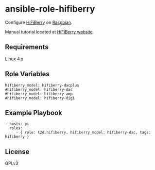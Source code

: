 ansible-role-hifiberry
======================

Configure [HiFiBerry](https://www.hifiberry.com/) on [Raspbian](https://www.raspberrypi.org/downloads/raspbian/).

Manual tutorial located at [HiFiBerry website](https://support.hifiberry.com/hc/en-us/articles/205377651-Configuring-Linux-4-x-or-higher).

Requirements
------------

Linux 4.x

Role Variables
--------------

```
hifiberry_model: hifiberry-dacplus
#hifiberry_model: hifiberry-dac
#hifiberry_model: hifiberry-amp
#hifiberry_model: hifiberry-digi
```

Example Playbook
----------------

    - hosts: pi
      roles:
         - { role: t2d.hifiberry, hifiberry_model: hifiberry-dac, tags: hifiberry }

License
-------

GPLv3

